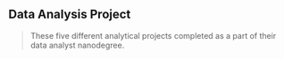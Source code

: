 ## Data Analysis Project
> These five different analytical projects completed as a part of their data analyst nanodegree.
